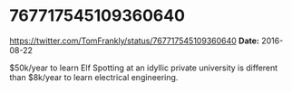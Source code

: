 # 767717545109360640
https://twitter.com/TomFrankly/status/767717545109360640
**Date:** 2016-08-22

$50k/year to learn Elf Spotting at an idyllic private university is different than $8k/year to learn electrical engineering.
